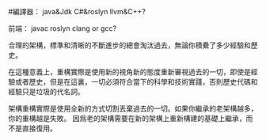 #編譯器： java&Jdk C#&roslyn  llvm&C++?

前端：            javac    roslyn      clang or gcc?

合理的架構，標準和清晰的不斷進步的總會淘汰過去，無論你積纍了多少經驗和歷史。

在這種意義上，重構實際是使用新的視角新的態度重新審視過去的一切，即使是經驗或者歷史，但是在這裏，一切必須符合當下的科學和技術實踐，否則歷史代碼和經驗只是垃圾的代名詞。

架構重構實際是使用全新的方式切割丟棄過去的一切。如果你繼承的老架構越多，你的重構越是失敗。 因爲老的架構需要在新的架構上重新構建的基礎上繼承，而不是直接復用。